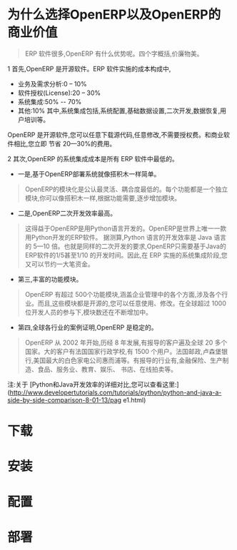 #  为什么选择OpenERP以及OpenERP的商业价值
> ERP 软件很多,OpenERP 有什么优势呢。四个字概括,价廉物美。

1 首先,OpenERP 是开源软件。ERP 软件实施的成本构成中,
  * 业务及需求分析:0 – 10%
  * 软件授权(License):20 – 30%
  * 系统集成:50% -- 70%
  * 其他:10%
其中,系统集成包括,系统配置,基础数据设置,二次开发,数据恢复,用户培训等。

OpenERP 是开源软件,您可以任意下载源代码,任意修改,不需要授权费。和商业软件相比,您立即
节省 20—30%的费用。

2 其次,OpenERP 的系统集成成本是所有 ERP 软件中最低的。

  * 一是,基于OpenERP部署系统就像搭积木一样简单。

  > OpenERP的模块化是公认最灵活、耦合度最低的。每个功能都是一个独立模块,你可以像搭积木一样,根据功能需要,逐步增加模块。

  * 二是,OpenERP二次开发效率最高。

  > 这得益于OpenERP是用Python语言开发的。OpenERP是世界上唯一一款用Python开发的ERP软件。
据测算,Python 语言的开发效率是 Java 语言的 5—10 倍。也就是同样的二次开发的要求,OpenERP只需要基于Java的ERP软件的1/5甚至1/10 的开发时间。因此,在 ERP 实施的系统集成阶段,您又可以节约一大笔资金。

  * 第三,丰富的功能模块。

  > OpenERP 有超过 500个功能模块,涵盖企业管理中的各个方面,涉及各个行业。而且,这些模块都是开源的,您可以任意使用、修改。在全球超过 1000 位开发人员的参与下,模块数还在不断增加中。

  * 第四,全球各行业的案例证明,OpenERP 是稳定的。

  > OpenERP 从 2002 年开始,历经 8 年发展,有报导的客户遍及全球 20 多个国家。大的客户有法国国家行政学校,有 1500 个用户。法国邮政,卢森堡银行,美国最大的白色家电公司惠而浦等。有报导的行业有,金融保险、生产制造、食品、服务业、教育、娱乐、
书店、在线拍卖等。

注:关于 [Python和Java开发效率的详细对比,您可以查看这里:](http://www.developertutorials.com/tutorials/python/python-and-java-a-side-by-side-comparison-8-01-13/pag
e1.html)

# 下载

# 安装

#  配置

# 部署

